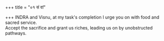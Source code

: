 +++
title = "०१ सं वां"

+++
INDRA and Visnu, at my task's completion I urge you on with food and sacred service.  
     Accept the sacrifice and grant us riches, leading us on by unobstructed pathways.